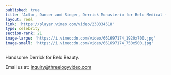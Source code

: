 ```yaml
---
published: true
title: 'Actor, Dancer and Singer, Derrick Monasterio for Belo Medical (October 2017)'
layout: reel
link: 'https://player.vimeo.com/video/238334518'
type: celebrity
section-rank: 21
image-large: 'https://i.vimeocdn.com/video/661697174_1920x700.jpg'
image-small: 'https://i.vimeocdn.com/video/661697174_750x500.jpg'
---
```

Handsome Derrick for Belo Beauty.

Email us at: inquiry@threelogyvideo.com
